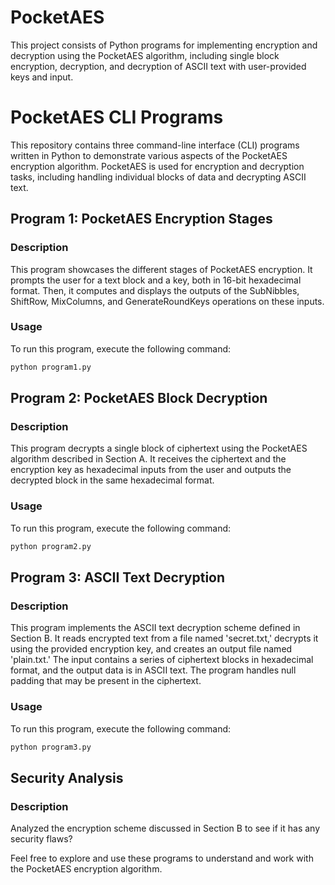 # PocketAES
This project consists of Python programs for implementing encryption and decryption using the PocketAES algorithm, including single block encryption, decryption, and decryption of ASCII text with user-provided keys and input.

# PocketAES CLI Programs

This repository contains three command-line interface (CLI) programs written in Python to demonstrate various aspects of the PocketAES encryption algorithm. PocketAES is used for encryption and decryption tasks, including handling individual blocks of data and decrypting ASCII text.

## Program 1: PocketAES Encryption Stages

### Description
This program showcases the different stages of PocketAES encryption. It prompts the user for a text block and a key, both in 16-bit hexadecimal format. Then, it computes and displays the outputs of the SubNibbles, ShiftRow, MixColumns, and GenerateRoundKeys operations on these inputs.

### Usage
To run this program, execute the following command:
```bash
python program1.py
```

## Program 2: PocketAES Block Decryption

### Description
This program decrypts a single block of ciphertext using the PocketAES algorithm described in Section A. It receives the ciphertext and the encryption key as hexadecimal inputs from the user and outputs the decrypted block in the same hexadecimal format.

### Usage
To run this program, execute the following command:
```bash
python program2.py
```

## Program 3: ASCII Text Decryption

### Description
This program implements the ASCII text decryption scheme defined in Section B. It reads encrypted text from a file named 'secret.txt,' decrypts it using the provided encryption key, and creates an output file named 'plain.txt.' The input contains a series of ciphertext blocks in hexadecimal format, and the output data is in ASCII text. The program handles null padding that may be present in the ciphertext.

### Usage
To run this program, execute the following command:
```bash
python program3.py
```

## Security Analysis
### Description
Analyzed the encryption scheme discussed in Section B to see if it has any security flaws?

Feel free to explore and use these programs to understand and work with the PocketAES encryption algorithm.
